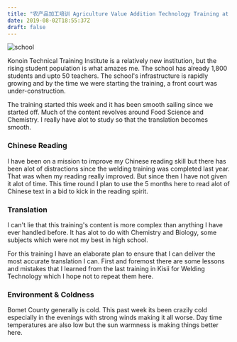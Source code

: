 ```yaml
---
title: "农产品加工培训 Agriculture Value Addition Technology Training at Konoin TTI"
date: 2019-08-02T18:55:37Z
draft: false
---
```

![school](/img/konoin.jpg)

Konoin Technical Training Institute is a relatively new institution, but the
rising student population is what amazes me. The school has already 1,800
students and upto 50 teachers. The school's infrastructure is rapidly growing
and by the time we were starting the training, a front court was under-construction.

The training started this week and it has been smooth sailing since we started
off. Much of the content revolves around Food Science and Chemistry. I really have alot to study so that the translation becomes smooth.

### Chinese Reading

I have been on a mission to improve my Chinese reading skill but there has been
alot of distractions since the welding training was completed last year. That
was when my reading really improved. But since then I have not given it alot
of time. This time round I plan to use the 5 months here to read alot of Chinese text in a bid to kick in the reading spirit.

### Translation

I can't lie that this training's content is more complex than anything I have ever handled
before. It has alot to do with Chemistry and Biology, some subjects which were not my
best in high school.

For this training I have an elaborate plan to ensure that I can deliver the most accurate
translation I can. First and foremost there are some lessons and mistakes that I learned from the
last training in Kisii for Welding Technology which I hope not to repeat them here.

### Environment & Coldness

Bomet County generally is cold. This past week its been crazily cold especially in the
evenings with strong winds making it all worse. Day time temperatures are also low
but the sun warmness is making things better here.
